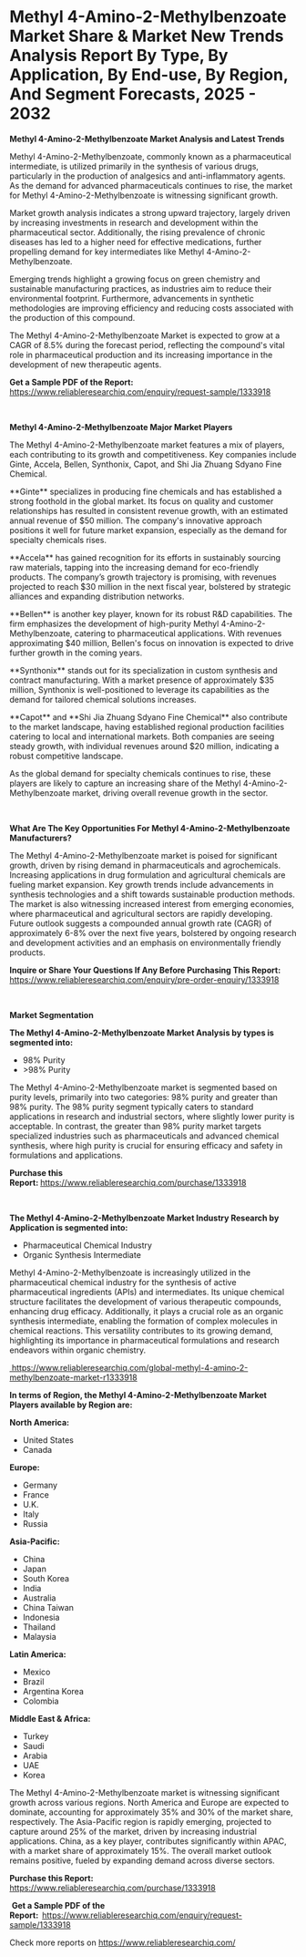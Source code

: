 <p><h1>Methyl 4-Amino-2-Methylbenzoate Market Share & Market New Trends Analysis Report By Type, By Application, By End-use, By Region, And Segment Forecasts, 2025 - 2032</h1></p><p><strong>Methyl 4-Amino-2-Methylbenzoate Market Analysis and Latest Trends</strong></p>
<p><p>Methyl 4-Amino-2-Methylbenzoate, commonly known as a pharmaceutical intermediate, is utilized primarily in the synthesis of various drugs, particularly in the production of analgesics and anti-inflammatory agents. As the demand for advanced pharmaceuticals continues to rise, the market for Methyl 4-Amino-2-Methylbenzoate is witnessing significant growth. </p><p>Market growth analysis indicates a strong upward trajectory, largely driven by increasing investments in research and development within the pharmaceutical sector. Additionally, the rising prevalence of chronic diseases has led to a higher need for effective medications, further propelling demand for key intermediates like Methyl 4-Amino-2-Methylbenzoate. </p><p>Emerging trends highlight a growing focus on green chemistry and sustainable manufacturing practices, as industries aim to reduce their environmental footprint. Furthermore, advancements in synthetic methodologies are improving efficiency and reducing costs associated with the production of this compound. </p><p>The Methyl 4-Amino-2-Methylbenzoate Market is expected to grow at a CAGR of 8.5% during the forecast period, reflecting the compound's vital role in pharmaceutical production and its increasing importance in the development of new therapeutic agents.</p></p>
<p><strong>Get a Sample PDF of the Report:&nbsp;</strong> <a href="https://www.reliableresearchiq.com/enquiry/request-sample/1333918?utm_campaign=3279&utm_medium=2&utm_source=Github&utm_content=ia&utm_term=24032025&utm_id=methyl-4-amino-2-methylbenzoate">https://www.reliableresearchiq.com/enquiry/request-sample/1333918</a></p>
<p>&nbsp;</p>
<p><strong>Methyl 4-Amino-2-Methylbenzoate Major Market Players</strong></p>
<p><p>The Methyl 4-Amino-2-Methylbenzoate market features a mix of players, each contributing to its growth and competitiveness. Key companies include Ginte, Accela, Bellen, Synthonix, Capot, and Shi Jia Zhuang Sdyano Fine Chemical.</p><p>**Ginte** specializes in producing fine chemicals and has established a strong foothold in the global market. Its focus on quality and customer relationships has resulted in consistent revenue growth, with an estimated annual revenue of $50 million. The company's innovative approach positions it well for future market expansion, especially as the demand for specialty chemicals rises.</p><p>**Accela** has gained recognition for its efforts in sustainably sourcing raw materials, tapping into the increasing demand for eco-friendly products. The company’s growth trajectory is promising, with revenues projected to reach $30 million in the next fiscal year, bolstered by strategic alliances and expanding distribution networks.</p><p>**Bellen** is another key player, known for its robust R&D capabilities. The firm emphasizes the development of high-purity Methyl 4-Amino-2-Methylbenzoate, catering to pharmaceutical applications. With revenues approximating $40 million, Bellen's focus on innovation is expected to drive further growth in the coming years.</p><p>**Synthonix** stands out for its specialization in custom synthesis and contract manufacturing. With a market presence of approximately $35 million, Synthonix is well-positioned to leverage its capabilities as the demand for tailored chemical solutions increases.</p><p>**Capot** and **Shi Jia Zhuang Sdyano Fine Chemical** also contribute to the market landscape, having established regional production facilities catering to local and international markets. Both companies are seeing steady growth, with individual revenues around $20 million, indicating a robust competitive landscape.</p><p>As the global demand for specialty chemicals continues to rise, these players are likely to capture an increasing share of the Methyl 4-Amino-2-Methylbenzoate market, driving overall revenue growth in the sector.</p></p>
<p>&nbsp;</p>
<p><strong>What Are The Key Opportunities For Methyl 4-Amino-2-Methylbenzoate Manufacturers?</strong></p>
<p><p>The Methyl 4-Amino-2-Methylbenzoate market is poised for significant growth, driven by rising demand in pharmaceuticals and agrochemicals. Increasing applications in drug formulation and agricultural chemicals are fueling market expansion. Key growth trends include advancements in synthesis technologies and a shift towards sustainable production methods. The market is also witnessing increased interest from emerging economies, where pharmaceutical and agricultural sectors are rapidly developing. Future outlook suggests a compounded annual growth rate (CAGR) of approximately 6-8% over the next five years, bolstered by ongoing research and development activities and an emphasis on environmentally friendly products.</p></p>
<p><strong>Inquire or Share Your Questions If Any Before Purchasing This Report:</strong> <a href="https://www.reliableresearchiq.com/enquiry/pre-order-enquiry/1333918?utm_campaign=3279&utm_medium=2&utm_source=Github&utm_content=ia&utm_term=24032025&utm_id=methyl-4-amino-2-methylbenzoate">https://www.reliableresearchiq.com/enquiry/pre-order-enquiry/1333918</a></p>
<p>&nbsp;</p>
<p><strong>Market Segmentation</strong></p>
<p><strong>The Methyl 4-Amino-2-Methylbenzoate Market Analysis by types is segmented into:</strong></p>
<p><ul><li>98% Purity</li><li>>98% Purity</li></ul></p>
<p><p>The Methyl 4-Amino-2-Methylbenzoate market is segmented based on purity levels, primarily into two categories: 98% purity and greater than 98% purity. The 98% purity segment typically caters to standard applications in research and industrial sectors, where slightly lower purity is acceptable. In contrast, the greater than 98% purity market targets specialized industries such as pharmaceuticals and advanced chemical synthesis, where high purity is crucial for ensuring efficacy and safety in formulations and applications.</p></p>
<p><strong>Purchase this Report:&nbsp;</strong><a href="https://www.reliableresearchiq.com/purchase/1333918?utm_campaign=3279&utm_medium=2&utm_source=Github&utm_content=ia&utm_term=24032025&utm_id=methyl-4-amino-2-methylbenzoate">https://www.reliableresearchiq.com/purchase/1333918</a></p>
<p>&nbsp;</p>
<p><strong>The Methyl 4-Amino-2-Methylbenzoate Market Industry Research by Application is segmented into:</strong></p>
<p><ul><li>Pharmaceutical Chemical Industry</li><li>Organic Synthesis Intermediate</li></ul></p>
<p><p>Methyl 4-Amino-2-Methylbenzoate is increasingly utilized in the pharmaceutical chemical industry for the synthesis of active pharmaceutical ingredients (APIs) and intermediates. Its unique chemical structure facilitates the development of various therapeutic compounds, enhancing drug efficacy. Additionally, it plays a crucial role as an organic synthesis intermediate, enabling the formation of complex molecules in chemical reactions. This versatility contributes to its growing demand, highlighting its importance in pharmaceutical formulations and research endeavors within organic chemistry.</p></p>
<p><a href="https://www.reliableresearchiq.com/global-methyl-4-amino-2-methylbenzoate-market-r1333918?utm_campaign=3279&utm_medium=2&utm_source=Github&utm_content=ia&utm_term=24032025&utm_id=methyl-4-amino-2-methylbenzoate">&nbsp;https://www.reliableresearchiq.com/global-methyl-4-amino-2-methylbenzoate-market-r1333918</a></p>
<p><strong>In terms of Region, the Methyl 4-Amino-2-Methylbenzoate Market Players available by Region are:</strong></p>
<p>
    <p> <strong> North America: </strong>
        <ul>
            <li>United States</li>
            <li>Canada</li>
        </ul>
        </p> 
    <p> <strong> Europe: </strong>
        <ul>
            <li>Germany</li>
            <li>France</li>
            <li>U.K.</li>
            <li>Italy</li>
            <li>Russia</li>
        </ul>
        </p> 
    <p> <strong> Asia-Pacific: </strong>
        <ul>
            <li>China</li>
            <li>Japan</li>
            <li>South Korea</li>
            <li>India</li>
            <li>Australia</li>
            <li>China Taiwan</li>
            <li>Indonesia</li>
            <li>Thailand</li>
            <li>Malaysia</li>
        </ul>
        </p> 
    <p> <strong> Latin America: </strong>
        <ul>
            <li>Mexico</li>
            <li>Brazil</li>
            <li>Argentina Korea</li>
            <li>Colombia</li>
        </ul>
        </p> 
    <p> <strong> Middle East & Africa: </strong>
        <ul>
            <li>Turkey</li>
            <li>Saudi</li>
            <li>Arabia</li>
            <li>UAE</li>
            <li>Korea</li>
        </ul>
    </p>
    </p>
<p><p>The Methyl 4-Amino-2-Methylbenzoate market is witnessing significant growth across various regions. North America and Europe are expected to dominate, accounting for approximately 35% and 30% of the market share, respectively. The Asia-Pacific region is rapidly emerging, projected to capture around 25% of the market, driven by increasing industrial applications. China, as a key player, contributes significantly within APAC, with a market share of approximately 15%. The overall market outlook remains positive, fueled by expanding demand across diverse sectors.</p></p>
<p><strong>Purchase this Report: </strong><a href="https://www.reliableresearchiq.com/purchase/1333918?utm_campaign=3279&utm_medium=2&utm_source=Github&utm_content=ia&utm_term=24032025&utm_id=methyl-4-amino-2-methylbenzoate">https://www.reliableresearchiq.com/purchase/1333918</a></p>
<p>&nbsp;<strong>Get a Sample PDF of the Report:&nbsp;&nbsp;</strong><a href="https://www.reliableresearchiq.com/enquiry/request-sample/1333918?utm_campaign=3279&utm_medium=2&utm_source=Github&utm_content=ia&utm_term=24032025&utm_id=methyl-4-amino-2-methylbenzoate">https://www.reliableresearchiq.com/enquiry/request-sample/1333918</a></p>
<p><strong></strong></p>
<p>Check more reports on <a href="https://www.reliableresearchiq.com/?utm_campaign=3279&utm_medium=2&utm_source=Github&utm_content=ia&utm_term=24032025&utm_id=methyl-4-amino-2-methylbenzoate">https://www.reliableresearchiq.com/</a></p>